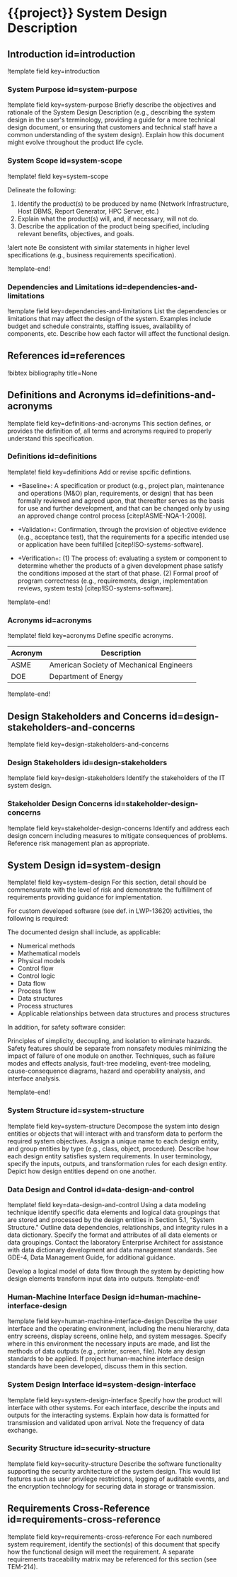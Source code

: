 # {{project}} System Design Description

## Introduction id=introduction

!template field key=introduction

### System Purpose id=system-purpose

!template field key=system-purpose
Briefly describe the objectives and rationale of the System Design Description (e.g., describing the
system design in the user's terminology, providing a guide for a more technical design document, or
ensuring that customers and technical staff have a common understanding of the system
design). Explain how this document might evolve throughout the product life cycle.

### System Scope id=system-scope

!template! field key=system-scope

Delineate the following:

1. Identify the product(s) to be produced by name (Network Infrastructure, Host DBMS, Report
   Generator, HPC Server, etc.)
1. Explain what the product(s) will, and, if necessary, will not do.
1. Describe the application of the  product being specified, including relevant benefits,
   objectives, and goals.

!alert note
Be consistent with similar statements in higher level specifications (e.g., business requirements
specification).

!template-end!

### Dependencies and Limitations id=dependencies-and-limitations

!template field key=dependencies-and-limitations
List the dependencies or limitations that may affect the design of the system. Examples include
budget and schedule constraints, staffing issues, availability of components, etc. Describe how each
factor will affect the functional design.


## References id=references

!bibtex bibliography title=None


## Definitions and Acronyms id=definitions-and-acronyms

!template field key=definitions-and-acronyms
This section defines, or provides the definition of, all terms and acronyms required to properly
understand this specification.


### Definitions id=definitions

!template! field key=definitions
Add or revise spcific defintions.

- +Baseline+: A specification or product (e.g., project plan, maintenance and operations (M&O) plan,
  requirements, or design) that has been formally reviewed and agreed upon, that thereafter serves as
  the basis for use and further development, and that can be changed only by using an approved change
  control process [citep!ASME-NQA-1-2008].

- +Validation+: Confirmation, through the provision of objective evidence (e.g., acceptance test),
  that the requirements for a specific intended use or application have been fulfilled
  [citep!ISO-systems-software].

- +Verification+: (1) The process of: evaluating a system or component to determine whether the
  products of a given development phase satisfy the conditions imposed at the start of that
  phase. (2) Formal proof of program correctness (e.g., requirements, design, implementation reviews,
  system tests) [citep!ISO-systems-software].

!template-end!


### Acronyms id=acronyms

!template! field key=acronyms
Define specific acronyms.

| Acronym | Description |
| - | - |
| ASME | American Society of Mechanical Engineers |
| DOE | Department of Energy |

!template-end!


## Design Stakeholders and Concerns id=design-stakeholders-and-concerns

!template field key=design-stakeholders-and-concerns

### Design Stakeholders id=design-stakeholders

!template field key=design-stakeholders
Identify the stakeholders of the IT system design.

### Stakeholder Design Concerns id=stakeholder-design-concerns

!template field key=stakeholder-design-concerns
Identify and address each design concern including measures to mitigate consequences of
problems. Reference risk management plan as appropriate.

## System Design id=system-design

!template! field key=system-design
For this section, detail should be commensurate with the level of risk and demonstrate the
fulfillment of requirements providing guidance for implementation.

For custom developed software (see def. in LWP-13620) activities, the following is required:

The documented design shall include, as applicable:

- Numerical methods
- Mathematical models
- Physical models
- Control flow
- Control logic
- Data flow
- Process flow
- Data structures
- Process structures
- Applicable relationships between data structures and process structures

In addition, for safety software consider:

Principles of simplicity, decoupling, and isolation to eliminate hazards. Safety features should be
separate from nonsafety modules minimizing the impact of failure of one module on another.
Techniques, such as failure modes and effects analysis, fault-tree modeling, event-tree modeling,
cause-consequence diagrams, hazard and operability analysis, and interface analysis.

!template-end!


### System Structure id=system-structure

!template field key=system-structure
Decompose the system into design entities or objects that will interact with and transform data to
perform the required system objectives. Assign a unique name to each design entity, and group
entities by type (e.g., class, object, procedure). Describe how each design entity satisfies system
requirements. In user terminology, specify the inputs, outputs, and transformation rules for each
design entity. Depict how design entities depend on one another.

### Data Design and Control id=data-design-and-control

!template! field key=data-design-and-control
Using a data modeling technique identify specific data elements and logical data groupings that are
stored and processed by the design entities in Section 5.1, "System Structure." Outline data
dependencies, relationships, and integrity rules in a data dictionary. Specify the format and
attributes of all data elements or data groupings. Contact the laboratory Enterprise Architect for
assistance with data dictionary development and data management standards. See GDE-4, Data Management
Guide, for additional guidance.

Develop a logical model of data flow through the system by depicting how design elements transform
input data into outputs.
!template-end!


### Human-Machine Interface Design id=human-machine-interface-design

!template field key=human-machine-interface-design
Describe the user interface and the operating environment, including the menu hierarchy, data entry
screens, display screens, online help, and system messages. Specify where in this environment the
necessary inputs are made, and list the methods of data outputs (e.g., printer, screen, file). Note
any design standards to be applied. If project human-machine interface design standards have been
developed, discuss them in this section.


### System Design Interface id=system-design-interface

!template field key=system-design-interface
Specify how the product will interface with other systems. For each interface, describe the inputs
and outputs for the interacting systems. Explain how data is formatted for transmission and validated
upon arrival. Note the frequency of data exchange.

### Security Structure id=security-structure

!template field key=security-structure
Describe the software functionality supporting the security architecture of the system design. This
would list features such as user privilege restrictions, logging of auditable events, and the
encryption technology for securing data in storage or transmission.

## Requirements Cross-Reference id=requirements-cross-reference

!template field key=requirements-cross-reference
For each numbered system requirement, identify the section(s) of this document that specify how the
functional design will meet the requirement. A separate requirements traceability matrix may be
referenced for this section (see TEM-214).
